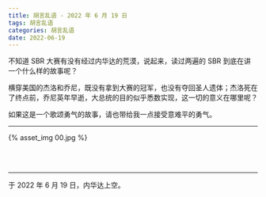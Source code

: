 ```yaml
---
title: 胡言乱语 - 2022 年 6 月 19 日
tags: 胡言乱语
categories: 胡言乱语
date: 2022-06-19
---
```


不知道 SBR 大赛有没有经过内华达的荒漠，说起来，读过两遍的 SBR 到底在讲一个什么样的故事呢？

横穿美国的杰洛和乔尼，既没有拿到大赛的冠军，也没有夺回圣人遗体；杰洛死在了终点前，乔尼英年早逝，大总统的目的似乎悉数实现，这一切的意义在哪里呢？

如果这是一个歌颂勇气的故事，请也带给我一点接受意难平的勇气。

------

{% asset_img 00.jpg %}

<br>

<br>

------

于 2022 年 6 月 19 日，内华达上空。
